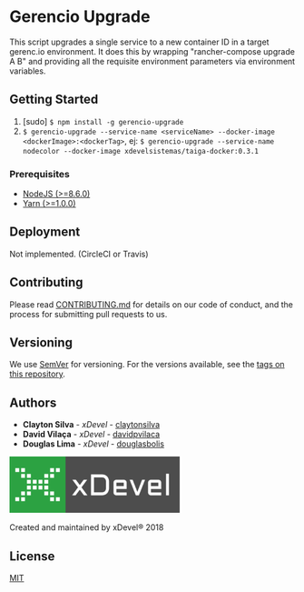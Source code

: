 # Gerencio Upgrade

This script upgrades a single service to a new container ID in a target gerenc.io environment. It does this by wrapping "rancher-compose upgrade A B" and providing all the requisite environment parameters via environment variables.

## Getting Started

1. [sudo] `$ npm install -g gerencio-upgrade`
2. `$ gerencio-upgrade --service-name <serviceName> --docker-image <dockerImage>:<dockerTag>`, ej: `$ gerencio-upgrade --service-name nodecolor --docker-image xdevelsistemas/taiga-docker:0.3.1`

### Prerequisites

* [NodeJS (>=8.6.0)](https://nodejs.org/en/)
* [Yarn (>=1.0.0)](https://yarnpkg.com/en)

## Deployment

Not implemented. (CircleCI or Travis)

## Contributing

Please read [CONTRIBUTING.md](CONTRIBUTING.md) for details on our code of conduct, and the process for submitting pull requests to us.

## Versioning

We use [SemVer](http://semver.org/) for versioning. For the versions available, see the [tags on this repository](https://github.com/xdevelsistemas/cpcon-api/tags). 

## Authors

* **Clayton Silva** - *xDevel* - [claytonsilva](https://github.com/claytonsilva)
* **David Vilaça** - *xDevel* - [davidpvilaca](https://github.com/davidpvilaca)
* **Douglas Lima** - *xDevel* - [douglasbolis](https://github.com/douglasbolis)

[![xDevel](https://github.com/gerencio/gerencio-upgrade-v3/blob/develop/xdevel.png)](http://xdevel.com.br)

Created and maintained by xDevel® 2018

## License

[MIT](LICENSE)

